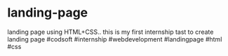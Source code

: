 # landing-page
 landing page using HTML+CSS..
 this is my first internship tast to
 create landing page 
 #codsoft #internship #webdevelopment #landingpage #html #css
